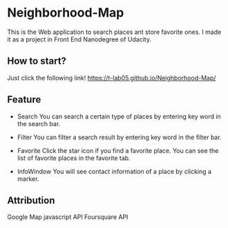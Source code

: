 # Neighborhood-Map
This is the Web application to search places ant store favorite ones.
I made it as a project in Front End Nanodegree of Udacity.

## How to start?
Just click the following link!
https://t-lab05.github.io/Neighborhood-Map/

## Feature
- Search
  You can search a certain type of places by entering key word in the search bar. 
  
- Filter
  You can filter a search result by entering key word in the filter bar.
  
- Favorite
  Click the star icon if you find a favorite place. You can see the list of favorite places in the favorite tab.

- InfoWindow
  You will see contact information of a place by clicking a marker. 

## Attribution
Google Map javascript API
Foursquare API
